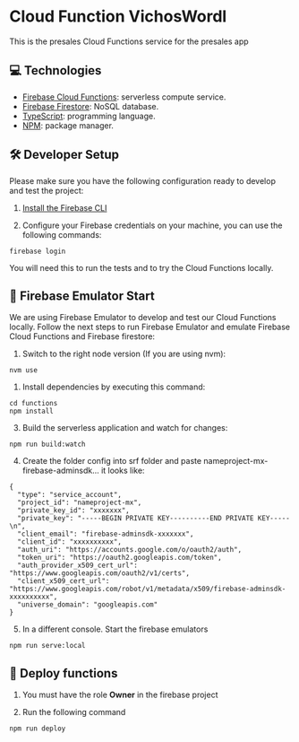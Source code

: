 # Cloud Function VichosWordl 

This is the presales Cloud Functions service for the presales app

## 💻 Technologies

- [Firebase Cloud Functions](https://firebase.google.com/docs/functions): serverless compute service.
- [Firebase Firestore](https://firebase.google.com/docs/firestore): NoSQL database.
- [TypeScript](https://www.typescriptlang.org/): programming language.
- [NPM](https://www.npmjs.com/): package manager.

## 🛠 Developer Setup

Please make sure you have the following configuration ready to develop and test the project:

1. [Install the Firebase CLI](https://firebase.google.com/docs/functions/get-started?gen=2nd)

2. Configure your Firebase credentials on your machine, you can use the following commands:
```
firebase login
```

You will need this to run the tests and to try the Cloud Functions locally.

## 🚀 Firebase Emulator Start
We are using Firebase Emulator to develop and test our Cloud Functions locally. Follow the next steps to run Firebase Emulator and emulate Firebase Cloud Functions and Firebase firestore:

1. Switch to the right node version (If you are using nvm):
```
nvm use
```
1. Install dependencies by executing this command:
```
cd functions
npm install
```
3. Build the serverless application and watch for changes:
```
npm run build:watch
```
4. Create the folder config into srf folder and paste nameproject-mx-firebase-adminsdk... it looks like: 
```
{
  "type": "service_account",
  "project_id": "nameproject-mx",
  "private_key_id": "xxxxxxx",
  "private_key": "-----BEGIN PRIVATE KEY----------END PRIVATE KEY-----\n",
  "client_email": "firebase-adminsdk-xxxxxxx",
  "client_id": "xxxxxxxxxx",
  "auth_uri": "https://accounts.google.com/o/oauth2/auth",
  "token_uri": "https://oauth2.googleapis.com/token",
  "auth_provider_x509_cert_url": "https://www.googleapis.com/oauth2/v1/certs",
  "client_x509_cert_url": "https://www.googleapis.com/robot/v1/metadata/x509/firebase-adminsdk-xxxxxxxxxx",
  "universe_domain": "googleapis.com"
}
```

5. In a different console. Start the firebase emulators
```
npm run serve:local
```

## 🤖 Deploy functions
1. You must have the role **Owner** in the firebase project

2. Run the following command
```
npm run deploy
```